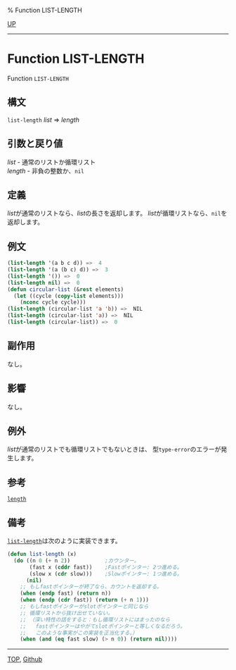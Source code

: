% Function LIST-LENGTH

[UP](14.2.html)  

---

# Function LIST-LENGTH


Function `LIST-LENGTH`


## 構文

`list-length` *list* => *length*


## 引数と戻り値

*list* - 通常のリストか循環リスト  
*length* - 非負の整数か、`nil`


## 定義

*list*が通常のリストなら、*list*の長さを返却します。
*list*が循環リストなら、`nil`を返却します。


## 例文

```lisp
(list-length '(a b c d)) =>  4
(list-length '(a (b c) d)) =>  3
(list-length '()) =>  0
(list-length nil) =>  0
(defun circular-list (&rest elements)
  (let ((cycle (copy-list elements))) 
    (nconc cycle cycle)))
(list-length (circular-list 'a 'b)) =>  NIL
(list-length (circular-list 'a)) =>  NIL
(list-length (circular-list)) =>  0
```


## 副作用

なし。


## 影響

なし。


## 例外

*list*が通常のリストでも循環リストでもないときは、
型`type-error`のエラーが発生します。


## 参考

[`length`](17.3.length.html)


## 備考

[`list-length`](14.2.list-length.html)は次のように実装できます。

```lisp
(defun list-length (x)  
  (do ((n 0 (+ n 2))           ;カウンター。
       (fast x (cddr fast))    ;Fastポインター: 2つ進める。
       (slow x (cdr slow)))    ;Slowポインター: 1つ進める。
      (nil)
    ;; もしfastポインターが終了なら、カウントを返却する。
    (when (endp fast) (return n))
    (when (endp (cdr fast)) (return (+ n 1)))
	;; もしfastポインターがslotポインターと同じなら
	;; 循環リストから抜け出せていない。
	;; （深い特性の話をすると：もし循環リストにはまったのなら
	;;   fastポインターはやがてslotポインターと等しくなるだろう。
	;;   このような事実がこの実装を正当化する。）
    (when (and (eq fast slow) (> n 0)) (return nil))))
```


---
[TOP](index.html),  [Github](https://github.com/nptcl/npt-japanese)

